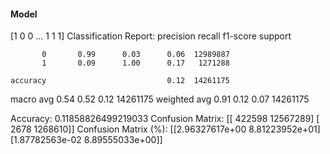 #### Model
[1 0 0 ... 1 1 1]
Classification Report:
              precision    recall  f1-score   support

           0       0.99      0.03      0.06  12989887
           1       0.09      1.00      0.17   1271288

    accuracy                           0.12  14261175
   macro avg       0.54      0.52      0.12  14261175
weighted avg       0.91      0.12      0.07  14261175

Accuracy: 0.11858826499219033
Confusion Matrix:
[[  422598 12567289]
 [    2678  1268610]]
Confusion Matrix (%):
[[2.96327617e+00 8.81223952e+01]
 [1.87782563e-02 8.89555033e+00]]
